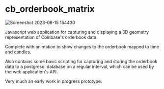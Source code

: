 # cb_orderbook_matrix

![Screenshot 2023-08-15 154430](https://github.com/skills697/cb_orderbook_matrix/assets/2799001/6ea2683b-226a-4218-81d7-4934c2815eb4)


Javascript web application for capturing and displaying a 3D geometry representation of Coinbase's orderbook data.

Complete with animation to show changes to the orderbook mapped to time and candles.

Also contains some basic scripting for capturing and storing the orderbook data to a postgresql database on a regular interval, which can be used by the web application's API.

Very much an early work in progress prototype.
